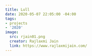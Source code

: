 ```yaml
---
title: Lull
date: 2020-05-07 22:05:00 -04:00
tags:
- projects
- '2020'
image:
  src: rjain01.png
  creator: Rajlaxmi Jain
  link: https://www.rajlaxmijain.com/
---
```


